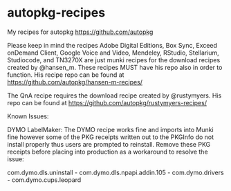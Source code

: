 autopkg-recipes
===============

My recipes for autopkg https://github.com/autopkg


Please keep in mind the recipes Adobe Digital Editions, Box Sync, Exceed onDemand Client, Google Voice and Video, Mendeley, RStudio, Stellarium, Studiocode, and TN3270X are just munki recipes for the download recipes created by @hansen_m.  These recipes MUST have his repo also in order to function.  His recipe repo can be found at https://github.com/autopkg/hansen-m-recipes/

The QnA recipe requires the download recipe created by @rustymyers.  His repo can be found at https://github.com/autopkg/rustymyers-recipes/

Known Issues:

DYMO LabelMaker: The DYMO recipe works fine and imports into Munki fine however some of the PKG receipts written out to the PKGInfo do not install properly thus users are prompted to reinstall.  Remove these PKG receipts before placing into production as a workaround to resolve the issue:

com.dymo.dls.uninstall - com.dymo.dls.npapi.addin.105 - com.dymo.drivers - com.dymo.cups.leopard
